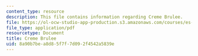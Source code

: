 ```yaml
---
content_type: resource
description: This file contains information regarding Creme Brulee.
file: https://ol-ocw-studio-app-production.s3.amazonaws.com/courses/es-287-kitchen-chemistry-spring-2009/8a90b7bea8d85f7f7d092f4542a5839e_MITES_287S09_read16.pdf
file_type: application/pdf
resourcetype: Document
title: Creme Brulee
uid: 8a90b7be-a8d8-5f7f-7d09-2f4542a5839e
---
```

